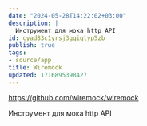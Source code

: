 ```yaml
---
date: "2024-05-28T14:22:02+03:00"
description: |
  Инструмент для мока http API
id: cyad83c1yrsj3gqiqtyp5zb
publish: true
tags:
- source/app
title: Wiremock
updated: 1716895398427
---
```


<https://github.com/wiremock/wiremock>

Инструмент для мока http API